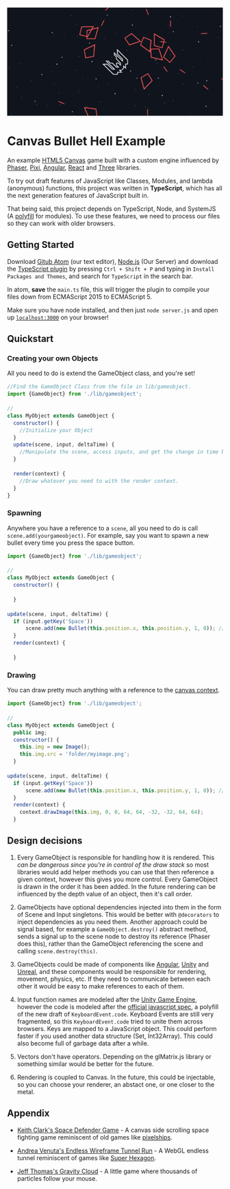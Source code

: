 ![Screenshot](sprites/screenshot.gif)

# Canvas Bullet Hell Example

An example [HTML5 Canvas](https://developer.mozilla.org/en-US/docs/Web/API/Canvas_API) game built with a custom engine influenced by [Phaser](https://github.com/photonstorm/phaser/), [Pixi](https://github.com/pixijs/pixi.js/), [Angular](http://angular.io/), [React](https://facebook.github.io/react/) and [Three](http://threejs.org/) libraries.

To try out draft features of JavaScript like Classes, Modules, and lambda (anonymous) functions, this project was written in **TypeScript**, which has all the next generation features of JavaScript built in.

That being said, this project depends on TypeScript, Node, and SystemJS (A [polyfill](https://en.wikipedia.org/wiki/Polyfill) for modules). To use these features, we need to process our files so they can work with older browsers.

## Getting Started

Download [Gitub Atom](https://atom.io/) (our text editor), [Node.js](https://nodejs.org/en/download/) (Our Server) and download the [TypeScript plugin](https://atom.io/packages/atom-typescript) by pressing `Ctrl + Shift + P` and typing in `Install Packages and Themes`, and search for `TypeScript` in the search bar.

In atom, **save** the `main.ts` file, this will trigger the plugin to compile your files down from ECMAScript 2015 to ECMAScript 5.

Make sure you have node installed, and then just `node server.js` and open up [`localhost:3000`](localhost:3000) on your browser!

## Quickstart

### Creating your own Objects

All you need to do is extend the GameObject class, and you're set!

```javascript
//Find the GameObject Class from the file in lib/gameobject.
import {GameObject} from './lib/gameobject';

//
class MyObject extends GameObject {
  constructor() {
    //Initialize your Object
  }
  update(scene, input, deltaTime) {
    //Manipulate the scene, access inputs, and get the change in time between each frame.
  }

  render(context) {
    //Draw whatever you need to with the render context.
  }
}
```

### Spawning

Anywhere you have a reference to a `scene`, all you need to do is call `scene.add(yourgameobject)`. For example, say you want to spawn a new bullet every time you press the space button.

```javascript
import {GameObject} from './lib/gameobject';

//
class MyObject extends GameObject {
  constructor() {

  }

update(scene, input, deltaTime) {
  if (input.getKey('Space'))
      scene.add(new Bullet(this.position.x, this.position.y, 1, 0)); //Shoots a bullet to the right.
  }
  render(context) {

  }
```

### Drawing

You can draw pretty much anything with a reference to the [canvas context](https://developer.mozilla.org/en-US/docs/Web/API/CanvasRenderingContext2D).

```javascript
import {GameObject} from './lib/gameobject';

//
class MyObject extends GameObject {
  public img;
  constructor() {
    this.img = new Image();
    this.img.src = 'folder/myimage.png';
  }

update(scene, input, deltaTime) {
  if (input.getKey('Space'))
      scene.add(new Bullet(this.position.x, this.position.y, 1, 0)); //Shoots a bullet to the right.
  }
  render(context) {
    context.drawImage(this.img, 0, 0, 64, 64, -32, -32, 64, 64);
  }
```

## Design decisions

1. Every GameObject is responsible for handling how it is rendered. This *can be dangerous since you're in control of the draw stack* so most libraries would add helper methods you can use that then reference a given context, however this gives you more control. Every GameObject is drawn in the order it has been added. In the future rendering can be influenced by the depth value of an object, then it's call order.

2. GameObjects have optional dependencies injected into them in the form of Scene and Input singletons. This would be better with `@decorators` to inject dependencies as you need them. Another approach could be signal based, for example a `GameObject.destroy()` abstract method, sends a signal up to the scene node to destroy its reference (Phaser does this), rather than the GameObject referencing the scene and calling `scene.destroy(this)`.

3. GameObjects could be made of components like [Angular](https://angular.io/docs/ts/latest/api/core/Component-decorator.html), [Unity](http://docs.unity3d.com/ScriptReference/Component.html) and [Unreal](https://docs.unrealengine.com/latest/INT/Programming/UnrealArchitecture/Actors/Components/index.html), and these components would be responsible for rendering, movement, physics, etc. If they need to communicate between each other it would be easy to make references to each of them.

4. Input function names are modeled after the [Unity Game Engine](http://unity3d.com/), however the code is modeled after the [official javascript spec](https://developer.mozilla.org/en-US/docs/Web/API/KeyboardEvent/keyCode), a polyfill of the new draft of `KeyboardEvent.code`. Keyboard Events are still very fragmented, so this `KeyboardEvent.code` tried to unite them across browsers. Keys are mapped to a JavaScript object. This could perform faster if you used another data structure (Set, Int32Array). This could also become full of garbage data after a while.

5. Vectors don't have operators. Depending on the glMatrix.js library or something similar would be better for the future.

6. Rendering is coupled to Canvas. In the future, this could be injectable, so you can choose your renderer, an abstact one, or one closer to the metal.

## Appendix

 * [Keith Clark's Space Defender Game](http://keithclark.co.uk/articles/js1k-2015-defender/) - A canvas side scrolling space fighting game reminiscent of old games like [pixelships](http://www.pixelships.com/).

 * [Andrea Venuta's Endless Wireframe Tunnel Run](http://veeenu.github.io/2014/04/07/js1k-2014-post-mortem.html) - A WebGL endless tunnel reminiscent of games like [Super Hexagon](http://superhexagon.com/).

 * [Jeff Thomas's Gravity Cloud](http://codepen.io/aecend/pen/rabgvq) - A little game where thousands of particles follow your mouse.
